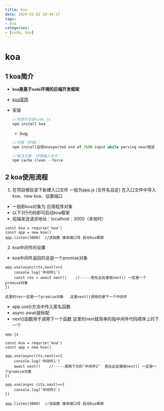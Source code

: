 ```yaml
---
title: koa
date: 2020-03-02 10:44:17
tags:
- koa
categories:
- [node, koa]
---
```


#  koa

##  1 koa简介

* **`koa`是基于`node`环境的后端开发框架**

* [koa官网]( https://koa.bootcss.com/ )

* 安装

  ```js
  //前提先安装node.js
  npm install koa
  ```

  * bug 

  ```js
  //问题（终端）：
  npm install出现Unexpected end of JSON input while parsing near错误
  
  //解决方案  终端输入命令：
  npm cache clean --force
  ```

##  2 koa使用流程

1. 在项目根目录下新建入口文件   一般为app.js (文件名自定)   在入口文件中导入koa、new koa、设置端口

* 一般称koa对象为  应用程序对象
* 以下3行代码即可启动koa框架
* 前端发送请求地址：localhost：3000（本地时）

```
const koa = requrie('koa')
const app = new koa()
app.listen(3000)  //该函数 接收端口号 启动koa框架
```



2. koa中间件的设置

* koa中间件返回的总是一个promise对象

```
app.use(async(ctx,next)=>{
	console.log('中间件1')
	const res = await next()    //-----若在此处接收next() 一定是一个promise对象
})

这里的res一定是一个promise对象   这里next()调用的是下一个中间件 
```

* app.use()方法中传入匿名函数
* async await是标配
* next()函数用于调用下一个函数  这里的next就简单的指中间件代码顺序上的下一个

```
app.js

const koa = requrie('koa')
const app = new koa()

app.use(async(ctx,next)=>{
	console.log('中间件1')
	await next()    //-----调用下方的’中间件2‘  若在此处接收next() 一定是一个promise对象
})

app.use(async (ctx,next)=>{
	console.log('中间件2')
})

app.listen(3000)  //该函数 接收端口号 启动koa框架
```


